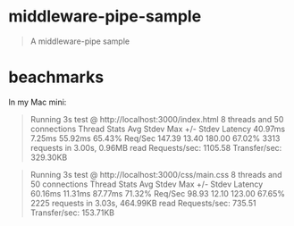 middleware-pipe-sample
=======================

> A middleware-pipe sample

# beachmarks

In my Mac mini: 

> Running 3s test @ http://localhost:3000/index.html
>   8 threads and 50 connections
>   Thread Stats   Avg      Stdev     Max   +/- Stdev
>     Latency    40.97ms    7.25ms  55.92ms   65.43%
>     Req/Sec   147.39     13.40   180.00     67.02%
>   3313 requests in 3.00s, 0.96MB read
> Requests/sec:   1105.58
> Transfer/sec:    329.30KB

> Running 3s test @ http://localhost:3000/css/main.css
>   8 threads and 50 connections
>   Thread Stats   Avg      Stdev     Max   +/- Stdev
>     Latency    60.16ms   11.31ms  87.77ms   71.32%
>     Req/Sec    98.93     12.10   123.00     67.65%
>   2225 requests in 3.03s, 464.99KB read
> Requests/sec:    735.51
> Transfer/sec:    153.71KB